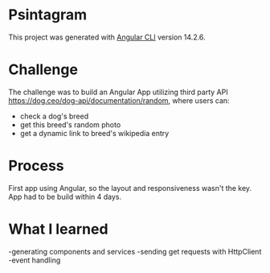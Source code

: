 # Psintagram

This project was generated with [Angular CLI](https://github.com/angular/angular-cli) version 14.2.6.

# Challenge
The challenge was to build an Angular App utilizing third party API https://dog.ceo/dog-api/documentation/random, where users can:
- check a dog's breed
- get this breed's random photo
- get a dynamic link to breed's wikipedia entry

# Process
First app using Angular, so the layout and responsiveness wasn't the key.
App had to be build within 4 days.

# What I learned
-generating components and services
-sending get requests with HttpClient
-event handling




